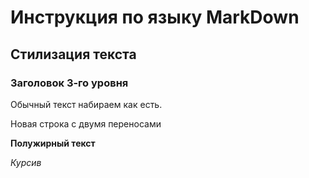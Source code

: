 # Инструкция по языку MarkDown
## Стилизация текста
### Заголовок 3-го уровня


Обычный текст набираем как есть.

Новая строка с двумя переносами

**Полужирный текст**

*Курсив*


